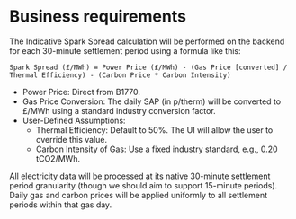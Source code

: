 Business requirements
======================

The Indicative Spark Spread calculation will be performed on the backend for each 30-minute settlement period using a formula like this:

```
Spark Spread (£/MWh) = Power Price (£/MWh) - (Gas Price [converted] / Thermal Efficiency) - (Carbon Price * Carbon Intensity)
```

- Power Price: Direct from B1770.
- Gas Price Conversion: The daily SAP (in p/therm) will be converted to £/MWh using a standard industry conversion factor.
- User-Defined Assumptions:
    - Thermal Efficiency: Default to 50%. The UI will allow the user to override this value.
    - Carbon Intensity of Gas: Use a fixed industry standard, e.g., 0.20 tCO2/MWh.

All electricity data will be processed at its native 30-minute settlement period granularity (though we should aim to support 15-minute periods).
Daily gas and carbon prices will be applied uniformly to all settlement periods within that gas day.
